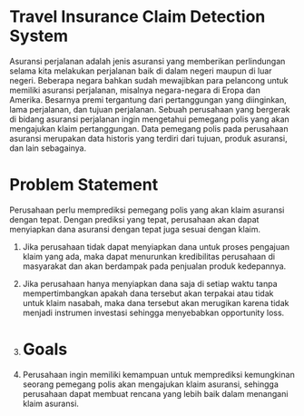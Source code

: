 # Travel Insurance Claim Detection System
Asuransi perjalanan adalah jenis asuransi yang memberikan perlindungan selama kita melakukan perjalanan baik di dalam negeri maupun di luar negeri. Beberapa negara bahkan sudah mewajibkan para pelancong untuk memiliki asuransi perjalanan, misalnya negara-negara di Eropa dan Amerika. Besarnya premi tergantung dari pertanggungan yang diinginkan, lama perjalanan, dan tujuan perjalanan. Sebuah perusahaan yang bergerak di bidang asuransi perjalanan ingin mengetahui pemegang polis yang akan mengajukan klaim pertanggungan. Data pemegang polis pada perusahaan asuransi merupakan data historis yang terdiri dari tujuan, produk asuransi, dan lain sebagainya.

# Problem Statement
Perusahaan perlu memprediksi pemegang polis yang akan klaim asuransi dengan tepat. Dengan prediksi yang tepat, perusahaan akan dapat menyiapkan dana asuransi dengan tepat juga sesuai dengan klaim.
1. Jika perusahaan tidak dapat menyiapkan dana untuk proses pengajuan klaim yang ada, maka dapat menurunkan kredibilitas perusahaan di masyarakat dan akan berdampak pada penjualan produk kedepannya.
2. Jika perusahaan hanya menyiapkan dana saja di setiap waktu tanpa mempertimbangkan apakah dana tersebut akan terpakai atau tidak untuk klaim nasabah, maka dana tersebut akan merugikan karena tidak menjadi instrumen investasi sehingga menyebabkan opportunity loss.

3. # Goals
4. Perusahaan ingin memiliki kemampuan untuk memprediksi kemungkinan seorang pemegang polis akan mengajukan klaim asuransi, sehingga perusahaan dapat membuat rencana yang lebih baik dalam menangani klaim asuransi.
